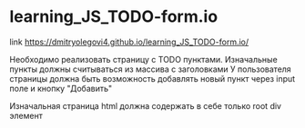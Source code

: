 # learning_JS_TODO-form.io
link https://dmitryolegovi4.github.io/learning_JS_TODO-form.io/

Необходимо реализовать страницу с TODO пунктами.
Изначальные пункты должны считываться из массива с заголовками
У пользователя страницы должна быть возможность добавлять новый пункт через input поле и кнопку "Добавить"

Изначальная страница html должна содержать в себе только root div элемент
